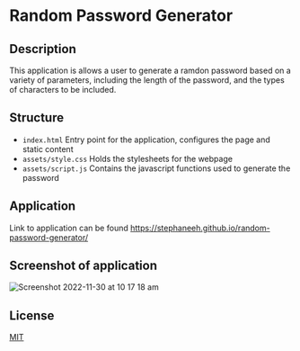 # Random Password Generator

## Description

This application is allows a user to generate a ramdon password based on a variety of parameters, including the length of the password, and the types of characters to be included.

## Structure

- `index.html` Entry point for the application, configures the page and static content
- `assets/style.css` Holds the stylesheets for the webpage
- `assets/script.js` Contains the javascript functions used to generate the password

## Application

Link to application can be found https://stephaneeh.github.io/random-password-generator/

## Screenshot of application

![Screenshot 2022-11-30 at 10 17 18 am](https://user-images.githubusercontent.com/28996399/204677002-779323e8-2632-4405-9f75-61cc7ec54a0b.png)

## License
[MIT](LICENSE)
